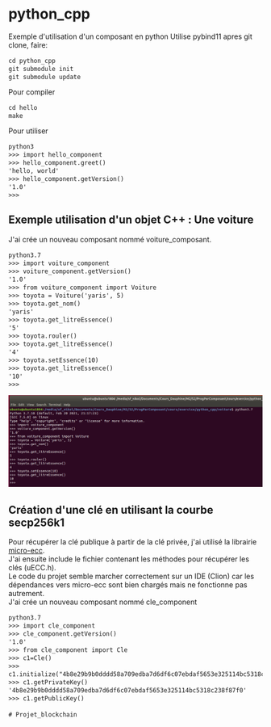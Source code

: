 # python_cpp
Exemple d'utilisation d'un composant en python
Utilise pybind11
apres git clone, faire:
```
cd python_cpp
git submodule init
git submodule update
```

Pour compiler

```
cd hello
make
```

Pour utiliser
```
python3
>>> import hello_component
>>> hello_component.greet()
'hello, world'
>>> hello_component.getVersion()
'1.0'
>>> 
```
## Exemple utilisation d'un objet C++ : Une voiture
J'ai crée un nouveau composant nommé voiture_composant.
```
python3.7
>>>	import voiture_component
>>>	voiture_component.getVersion()
'1.0'
>>> from voiture_component import Voiture
>>> toyota = Voiture('yaris', 5)
>>> toyota.get_nom()
'yaris'
>>> toyota.get_litreEssence()
'5'
>>> toyota.rouler()
>>> toyota.get_litreEssence()
'4'
>>> toyota.setEssence(10)
>>> toyota.get_litreEssence()
'10'
>>>
```
![Image voiture](/images/voiture.png)

## Création d'une clé en utilisant la courbe secp256k1
Pour récupérer la clé publique à partir de la clé privée, j'ai utilisé la librairie [micro-ecc](https://github.com/jluuM2/micro-ecc).<br/>
J'ai ensuite include le fichier contenant les méthodes pour récupérer les clés (uECC.h). <br/>
Le code du projet semble marcher correctement sur un IDE (Clion) car les dépendances vers micro-ecc sont bien chargés mais ne fonctionne pas autrement.<br/>
J'ai crée un nouveau composant nommé cle_component
```
python3.7
>>>	import cle_component
>>> cle_component.getVersion()
'1.0'
>>> from cle_component import Cle
>>> c1=Cle()
>>> c1.initialize("4b8e29b9b0dddd58a709edba7d6df6c07ebdaf5653e325114bc5318c238f87f0")
>>> c1.getPrivateKey()
'4b8e29b9b0dddd58a709edba7d6df6c07ebdaf5653e325114bc5318c238f87f0'
>>> c1.getPublicKey()

#   P r o j e t _ b l o c k c h a i n 
 
 